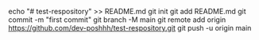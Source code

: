 echo "# test-respository" >> README.md
git init
git add README.md
git commit -m "first commit"
git branch -M main
git remote add origin https://github.com/dev-poshhh/test-respository.git
git push -u origin main
